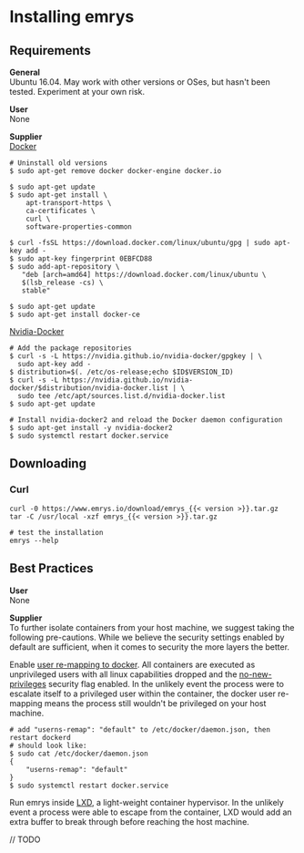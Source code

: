 # Installing emrys

## Requirements
**General**<br>
Ubuntu 16.04. May work with other versions or OSes, but hasn't been tested. Experiment at your own risk.

**User**<br>
None

**Supplier**<br>
[Docker](https://docs.docker.com/install/linux/docker-ce/ubuntu/)

    # Uninstall old versions
    $ sudo apt-get remove docker docker-engine docker.io

    $ sudo apt-get update
    $ sudo apt-get install \
        apt-transport-https \
        ca-certificates \
        curl \
        software-properties-common
        
    $ curl -fsSL https://download.docker.com/linux/ubuntu/gpg | sudo apt-key add -
    $ sudo apt-key fingerprint 0EBFCD88
    $ sudo add-apt-repository \
       "deb [arch=amd64] https://download.docker.com/linux/ubuntu \
       $(lsb_release -cs) \
       stable"

    $ sudo apt-get update
    $ sudo apt-get install docker-ce

[Nvidia-Docker](https://github.com/NVIDIA/nvidia-docker)

    # Add the package repositories
    $ curl -s -L https://nvidia.github.io/nvidia-docker/gpgkey | \
      sudo apt-key add -
    $ distribution=$(. /etc/os-release;echo $ID$VERSION_ID)
    $ curl -s -L https://nvidia.github.io/nvidia-docker/$distribution/nvidia-docker.list | \
      sudo tee /etc/apt/sources.list.d/nvidia-docker.list
    $ sudo apt-get update

    # Install nvidia-docker2 and reload the Docker daemon configuration
    $ sudo apt-get install -y nvidia-docker2
    $ sudo systemctl restart docker.service

## Downloading

### Curl

    curl -0 https://www.emrys.io/download/emrys_{{< version >}}.tar.gz
    tar -C /usr/local -xzf emrys_{{< version >}}.tar.gz

    # test the installation
    emrys --help

## Best Practices

**User**<br>
None

**Supplier**<br>
To further isolate containers from your host machine, we suggest taking the following pre-cautions. While we believe the security settings enabled by default are sufficient, when it comes to security the more layers the better.

Enable [user re-mapping to docker](https://docs.docker.com/engine/security/userns-remap/). All containers are executed as unprivileged users with all linux capabilities dropped and the [no-new-privileges](https://www.projectatomic.io/blog/2016/03/no-new-privs-docker/) security flag enabled. In the unlikely event the process were to escalate itself to a privileged user within the container, the docker user re-mapping means the process still wouldn't be privileged on your host machine.

    # add "userns-remap": "default" to /etc/docker/daemon.json, then restart dockerd
    # should look like: 
    $ sudo cat /etc/docker/daemon.json
    {
        "userns-remap": "default"
    }
    $ sudo systemctl restart docker.service

Run emrys inside [LXD](https://help.ubuntu.com/lts/serverguide/lxd.html), a light-weight container hypervisor. In the unlikely event a process were able to escape from the container, LXD would add an extra buffer to break through before reaching the host machine.

// TODO
